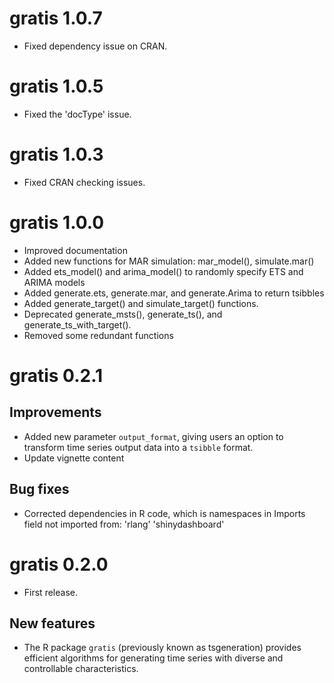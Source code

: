 # gratis 1.0.7

* Fixed dependency issue on CRAN.

# gratis 1.0.5

* Fixed the 'docType' issue.

# gratis 1.0.3

* Fixed CRAN checking issues.

# gratis 1.0.0

* Improved documentation
* Added new functions for MAR simulation: mar_model(), simulate.mar()
* Added ets_model() and arima_model() to randomly specify ETS and ARIMA models
* Added generate.ets, generate.mar, and generate.Arima to return tsibbles
* Added generate_target() and simulate_target() functions.
* Deprecated generate_msts(), generate_ts(), and generate_ts_with_target().
* Removed some redundant functions

# gratis 0.2.1

## Improvements

* Added new parameter `output_format`, giving users an option to transform time series output data into a `tsibble` format.
* Update vignette content

## Bug fixes

* Corrected dependencies in R code, which is namespaces in Imports field not imported from: 'rlang' 'shinydashboard'

# gratis 0.2.0

* First release.

## New features

* The R package `gratis` (previously known as tsgeneration) provides efficient algorithms for generating time series with diverse and controllable characteristics.
